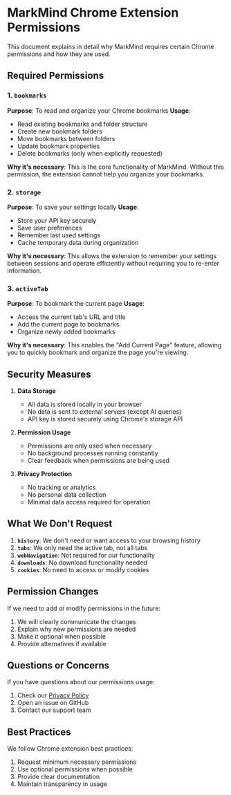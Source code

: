 # MarkMind Chrome Extension Permissions

This document explains in detail why MarkMind requires certain Chrome permissions and how they are used.

## Required Permissions

### 1. `bookmarks`
**Purpose**: To read and organize your Chrome bookmarks
**Usage**:
- Read existing bookmarks and folder structure
- Create new bookmark folders
- Move bookmarks between folders
- Update bookmark properties
- Delete bookmarks (only when explicitly requested)

**Why it's necessary**: This is the core functionality of MarkMind. Without this permission, the extension cannot help you organize your bookmarks.

### 2. `storage`
**Purpose**: To save your settings locally
**Usage**:
- Store your API key securely
- Save user preferences
- Remember last used settings
- Cache temporary data during organization

**Why it's necessary**: This allows the extension to remember your settings between sessions and operate efficiently without requiring you to re-enter information.

### 3. `activeTab`
**Purpose**: To bookmark the current page
**Usage**:
- Access the current tab's URL and title
- Add the current page to bookmarks
- Organize newly added bookmarks

**Why it's necessary**: This enables the "Add Current Page" feature, allowing you to quickly bookmark and organize the page you're viewing.

## Security Measures

1. **Data Storage**
   - All data is stored locally in your browser
   - No data is sent to external servers (except AI queries)
   - API key is stored securely using Chrome's storage API

2. **Permission Usage**
   - Permissions are only used when necessary
   - No background processes running constantly
   - Clear feedback when permissions are being used

3. **Privacy Protection**
   - No tracking or analytics
   - No personal data collection
   - Minimal data access required for operation

## What We Don't Request

1. **`history`**: We don't need or want access to your browsing history
2. **`tabs`**: We only need the active tab, not all tabs
3. **`webNavigation`**: Not required for our functionality
4. **`downloads`**: No download functionality needed
5. **`cookies`**: No need to access or modify cookies

## Permission Changes

If we need to add or modify permissions in the future:
1. We will clearly communicate the changes
2. Explain why new permissions are needed
3. Make it optional when possible
4. Provide alternatives if available

## Questions or Concerns

If you have questions about our permissions usage:
1. Check our [Privacy Policy](../PRIVACY.md)
2. Open an issue on GitHub
3. Contact our support team

## Best Practices

We follow Chrome extension best practices:
1. Request minimum necessary permissions
2. Use optional permissions when possible
3. Provide clear documentation
4. Maintain transparency in usage 
